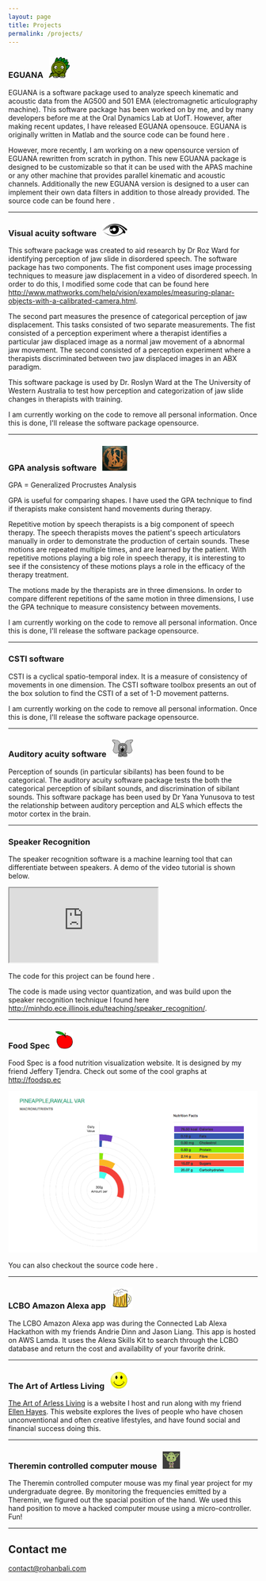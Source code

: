 ```yaml
---
layout: page
title: Projects
permalink: /projects/
---
```


### EGUANA &nbsp; <img src="/images/eguana.png" alt="EGUANA Python" width="42" height="42">


EGUANA is a software package used to analyze speech kinematic and acoustic data from the AG500 and 501 EMA (electromagnetic articulography machine). This software package has been worked on by me, and by many developers before me at the Oral Dynamics Lab at UofT. However, after making recent updates, I have released EGUANA opensouce. EGUANA is originally written in Matlab and the source code can be found here <a href="https://github.com/RohanBali/EGUANA"><i style="display: inline-block" class="icon-github icon-2x"></i></a>. 

However, more recently, I am working on a new opensource version of EGUANA rewritten from scratch in python. This new EGUANA package is designed to be customizable so that it can be used with the APAS machine or any other machine that provides parallel kinematic and acoustic channels. Additionally the new EGUANA version is designed to a user can implement their own data filters in addition to those already provided. The source code can be found here <a href="https://github.com/RohanBali/EGUANA_Python"><i style="display: inline-block" class="icon-github icon-2x"></i></a>.

***

### Visual acuity software &nbsp; <img src="/images/eye.png" alt="Visual acuity" width="50" height="25">

This software package was created to aid research by Dr Roz Ward for identifying perception of jaw slide in disordered speech. The software package has two components. The fist component uses image processing techniques to measure jaw displacement in a video of disordered speech. In order to do this, I modified some code that can be found here <http://www.mathworks.com/help/vision/examples/measuring-planar-objects-with-a-calibrated-camera.html>.

The second part measures the presence of categorical perception of jaw displacement. This tasks consisted of two separate measurements. The fist consisted of a perception experiment where a therapist identifies a particular jaw displaced image as a normal jaw movement of a abnormal jaw movement. The second consisted of a perception experiment where a therapists discriminated between two jaw displaced images in an ABX paradigm.

This software package is used by Dr. Roslyn Ward at the The University of Western Australia to test how perception and categorization of jaw slide changes in therapists with training.

I am currently working on the code to remove all personal information. Once this is done, I'll release the software package opensource.

***

### GPA analysis software &nbsp; <img src="/images/procrustes.jpg" alt="Visual acuity" width="50" height="50">

GPA = Generalized Procrustes Analysis

GPA is useful for comparing shapes. I have used the GPA technique to find if therapists make consistent hand movements during therapy. 

Repetitive motion by speech therapists is a big component of speech therapy. The speech therapists moves the patient's speech articulators manually in order to demonstrate the production of certain sounds. These motions are repeated multiple times, and are learned by the patient. With repetitive motions playing a big role in speech therapy, it is interesting to see if the consistency of these motions plays a role in the efficacy of the therapy treatment. 

The motions made by the therapists are in three dimensions. In order to compare different repetitions of the same motion in three dimensions, I use the GPA technique to measure consistency between movements. 

I am currently working on the code to remove all personal information. Once this is done, I'll release the software package opensource.

***

### CSTI software

CSTI is a cyclical spatio-temporal index. It is a measure of consistency of movements in one dimension. The CSTI software toolbox presents an out of the box solution to find the CSTI of a set of 1-D movement patterns.

I am currently working on the code to remove all personal information. Once this is done, I'll release the software package opensource.

***

### Auditory acuity software &nbsp; <img src="/images/ear.png" alt="EGUANA Python" width="42" height="35">

Perception of sounds (in particular sibilants) has been found to be categorical. The auditory acuity software package tests the both the categorical perception of sibilant sounds, and discrimination of sibilant sounds. This software package has been used by Dr Yana Yunusova to test the relationship between auditory perception and ALS which effects the motor cortex in the brain.


***

### Speaker Recognition

The speaker recognition software is a machine learning tool that can differentiate between speakers. A demo of the video tutorial is shown below.

<div class="embed-responsive embed-responsive-16by9">
	<iframe  class="embed-responsive-item" src="https://www.youtube.com/embed/xqDtkczVNGI"></iframe>
</div>


The code for this project can be found here <a href="https://github.com/RohanBali/SpeakerRecognition"><i style="display: inline-block" class="icon-github icon-2x"></i></a>.

The code is made using vector quantization, and was build upon the speaker recognition technique I found here <http://minhdo.ece.illinois.edu/teaching/speaker_recognition/>. 


***


### Food Spec &nbsp; <img src="/images/apple.png" alt="EGUANA Python" width="35" height="35">

Food Spec is a food nutrition visualization website. It is designed by my friend Jeffery Tjendra. Check out some of the cool graphs at <http://foodsp.ec>

<img src="/images/foodspec.png" alt="Food Spec">

You can also checkout the source code here <a href="https://github.com/RohanBali/Spec-Web"><i style="display: inline-block" class="icon-github icon-2x"></i></a>.

***

### LCBO Amazon Alexa app &nbsp; <img src="/images/beer.png" alt="EGUANA Python" width="42" height="42">

The LCBO Amazon Alexa app was during the Connected Lab Alexa Hackathon with my friends Andrie Dinn and Jason Liang. This app is hosted on AWS Lamda. It uses the Alexa Skills Kit to search through the LCBO database and return the cost and availability of your favorite drink.

***

### The Art of Artless Living &nbsp; <img src="/images/smiley.png" alt="EGUANA Python" width="35" height="35">

[The Art of Arless Living](http://artlesslife.com/) is a website I host and run along with my friend [Ellen Hayes](http://ellenhayes.com/). This website explores the lives of people who have chosen unconventional and often creative lifestyles, and have found social and financial success doing this.  

***

### Theremin controlled computer mouse &nbsp; <img src="/images/yoda.png" alt="EGUANA Python" width="35" height="35">

The Theremin controlled computer mouse was my final year project for my undergraduate degree. By monitoring the frequencies emitted by a Theremin, we figured out the spacial position of the hand. We used this hand position to move a hacked computer mouse using a micro-controller. Fun!

***

## Contact me

contact@rohanbali.com